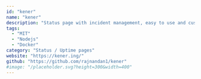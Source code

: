 ```yaml
---
id: "kener"
name: "kener"
description: "Status page with incident management, easy to use and customize."
tags:
  - "MIT"
  - "Nodejs"
  - "Docker"
category: "Status / Uptime pages"
website: "https://kener.ing/"
github: "https://github.com/rajnandan1/kener"
#image: "/placeholder.svg?height=300&width=400"
---
```


